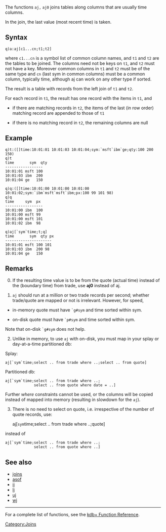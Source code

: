 The functions `aj,` `aj0` joins tables along columns that are usually time columns.

In the join, the last value (most recent time) is taken.

Syntax
------

    q)a:aj[c1...cn;t1;t2]

where `c1...cn` is a symbol list of common column names, and `t1` and `t2` are the tables to be joined. The columns need not be keys on `t1`, and `t2` must not have a key. Moreover common columns in `t1` and `t2` must be of the same type and `cn` (last sym in common columns) must be a common column, typically time, although aj can work on any other type if sorted.

The result is a table with records from the left join of `t1` and `t2`.

For each record in `t1`, the result has one record with the items in `t1`, and

-   if there are matching records in `t2`, the items of the last (in row order) matching record are appended to those of `t1`

<!-- -->

-   if there is no matching record in `t2`, the remaining columns are null

Example
-------

    q)t:([]time:10:01:01 10:01:03 10:01:04;sym:`msft`ibm`ge;qty:100 200 150)
    q)t
    time       sym  qty
    -----------------
    10:01:01 msft 100
    10:01:03 ibm  200
    10:01:04 ge   150

    q)q:([]time:10:01:00 10:01:00 10:01:00 10:01:02;sym:`ibm`msft`msft`ibm;px:100 99 101 98)
    q)q
    time     sym  px 
    -----------------
    10:01:00 ibm  100
    10:01:00 msft 99 
    10:01:00 msft 101
    10:01:02 ibm  98 

    q)aj[`sym`time;t;q]
    time       sym  qty px
    ---------------------
    10:01:01 msft 100 101
    10:01:03 ibm  200 98
    10:01:04 ge   150

Remarks
-------

0. If the resulting time value is to be from the quote (actual time) instead of the (boundary time) from trade, use **aj0** instead of aj.

1. `aj` should run at a million or two trade records per second; whether trade/quote are mapped or not is irrelevant. However, for speed,

-   in-memory quote must have `` `g#sym `` and time sorted within sym.

<!-- -->

-   on-disk quote must have `` `p#sym `` and time sorted within sym.

Note that on-disk `` `g#sym `` does not help.

2. Unlike in memory, to use `aj` with on-disk, you must map in your splay or day-at-a-time partitioned db:

Splay:

    aj[`sym`time;select .. from trade where ..;select .. from quote]

Partitioned db:

    aj[`sym`time;select .. from trade where ..;
                 select .. from quote where date = ..]

Further *where* constraints cannot be used, or the columns will be copied instead of mapped into memory (resulting in slowdown for the `aj`).

3. There is no need to select on quote, i.e. irrespective of the number of quote records, use:

    aj[`sym`time;select .. from trade where ..;quote]

instead of

    aj[`sym`time;select .. from trade where ..;
                 select .. from quote where ..]

See also
--------

-   [joins](Reference/joins "wikilink")
-   [asof](Reference/asof "wikilink")
-   [ij](Reference/ij "wikilink")
-   [lj](Reference/lj "wikilink")
-   [uj](Reference/uj "wikilink")
-   [wj](Reference/wj "wikilink")

------------------------------------------------------------------------

For a complete list of functions, see the [kdb+ Function Reference](Reference "wikilink").

<Category:Joins>
